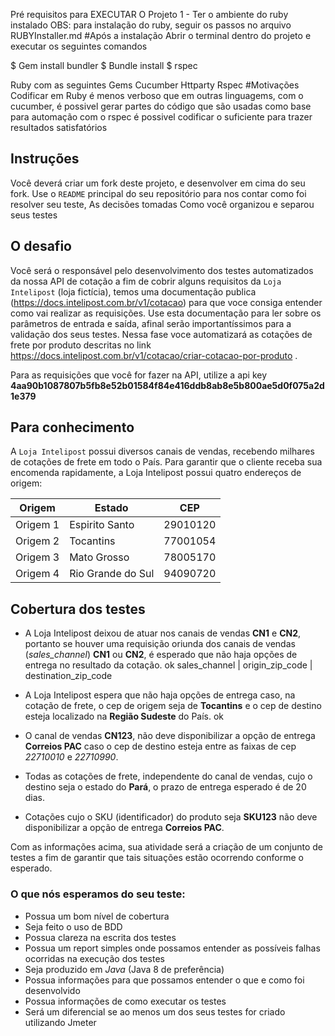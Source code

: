 Pré requisitos para EXECUTAR O Projeto 
1 - Ter o ambiente do ruby instalado
OBS: para instalação do ruby, seguir os passos no arquivo RUBYInstaller.md 
#Após a instalação 
Abrir o terminal dentro do projeto e executar os seguintes comandos

$ Gem install bundler
$ Bundle install 
$ rspec

Ruby com as seguintes Gems
Cucumber 
Httparty
Rspec 
#Motivações 
Codificar em Ruby é menos verboso que em outras linguagems, com o cucumber, é possivel gerar partes do código que são usadas como base para automação com o rspec é possivel codificar o suficiente para trazer resultados satisfatórios


## Instruções

Você deverá criar um fork deste projeto, e desenvolver em cima do seu fork. Use o `README` principal do seu repositório para nos contar como foi resolver seu teste,
As decisões tomadas
Como você organizou e separou seus testes



## O desafio

Você será o responsável pelo desenvolvimento dos testes automatizados da nossa API de cotação a fim de cobrir alguns requisitos da `Loja Intelipost` (loja fictícia), temos uma documentação publica (https://docs.intelipost.com.br/v1/cotacao) para que voce consiga entender como vai realizar as requisições. Use esta documentação para ler sobre os parâmetros de entrada e saída, afinal serão importantíssimos para a validação dos seus testes. Nessa fase voce automatizará as cotações de frete por produto descritas no link https://docs.intelipost.com.br/v1/cotacao/criar-cotacao-por-produto .

Para as requisições que você for fazer na API, utilize a api key **4aa90b1087807b5fb8e52b01584f84e416ddb8ab8e5b800ae5d0f075a2d1e379**

 ## Para conhecimento

A `Loja Intelipost` possui diversos canais de vendas, recebendo milhares de cotações de frete em todo o País. Para garantir que o cliente receba sua encomenda rapidamente, a Loja Intelipost possui quatro endereços de origem:

| Origem | Estado | CEP |
| ------------- | ------------- | ------------- |
| Origem 1  | Espirito Santo  | 29010120 |
| Origem 2  | Tocantins  | 77001054 |
| Origem 3  | Mato Grosso  | 78005170 |
| Origem 4  | Rio Grande do Sul  | 94090720 |

## Cobertura dos testes

* A Loja Intelipost deixou de atuar nos canais de vendas **CN1** e **CN2**, portanto se houver uma requisição oriunda dos canais de vendas (_sales_channel_) **CN1** ou **CN2**, é esperado que não haja opções de entrega no resultado da cotação. ok
sales_channel | origin_zip_code | destination_zip_code

* A Loja Intelipost espera que não haja opções de entrega caso, na cotação de frete, o cep de origem seja de **Tocantins** e o cep de destino esteja localizado na **Região Sudeste** do País. ok

* O canal de vendas **CN123**, não deve disponibilizar a opção de entrega **Correios PAC** caso o cep de destino esteja entre as faixas de cep _22710010_ e _22710990_.

* Todas as cotações de frete, independente do canal de vendas, cujo o destino seja o estado do **Pará**, o prazo de entrega esperado é de 20 dias.

* Cotações cujo o SKU (identificador) do produto seja **SKU123** não deve disponibilizar a opção de entrega **Correios PAC**.

Com as informações acima, sua atividade será a criação de um conjunto de testes a fim de garantir que tais situações estão ocorrendo conforme o esperado.

### O que nós esperamos do seu teste:

* Possua um bom nível de cobertura
* Seja feito o uso de BDD
* Possua clareza na escrita dos testes
* Possua um report simples onde possamos entender as possíveis falhas ocorridas na execução dos testes
* Seja produzido em _Java_ (Java 8 de preferência)
* Possua informações para que possamos entender o que e como foi desenvolvido
* Possua informações de como executar os testes
* Será um diferencial se ao menos um dos seus testes for criado utilizando Jmeter
